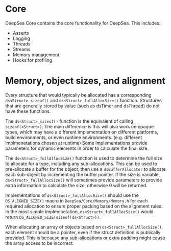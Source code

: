 # Core

DeepSea Core contains the core functionality for DeepSea. This includes:

* Asserts
* Logging
* Threads
* Streams
* Memory management
* Hooks for profiling

# Memory, object sizes, and alignment

Every structure that would typically be allocated has a corresponding `ds<Struct>_sizeof()` and `ds<Struct>_fullAllocSize()` function. Structures that are generally stored by value (such as dsTimer and dsThread) do not have these functions.

The `ds<Struct>_sizeof()` function is the equivalent of calling `sizeof(<Struct>)`. The main difference is this will also work on opaque types, which may have a different implementation on different platforms, build environments, or even runtime environments. (e.g. different implmenetations chosen at runtime) Some implementations provide parameters for dynamic elements in order to calculate the final size.

The `ds<Struct>_fullAllocSize()` function is used to determine the full size to allocate for a type, including any sub-allocations. This can be used to pre-allocate a buffer for the object, then use a `dsBufferAllocator` to allocate each sub-object by incrementing the buffer pointer. If the size is variable, `ds<Struct>_fullAllocSize()` will sometimes provide parameters to provide extra information to calculate the size, otherwise 0 will be returned.

Implementations of `ds<Struct>_fullAllocSize()` should use the `DS_ALIGNED_SIZE()` macro in `DeepSea/Core/Memory/Memory.h` for each required allocation to ensure proper packing based on the alignment rules. In the most simple implmenetation, `ds<Struct>_fullAllocSize()` would return `DS_ALIGNED_SIZE(sizeof(ds<Struct>))`.

When allocating an array of objects based on `ds<Struct>_fullAllocSize()`, each element should be a pointer, even if the struct definition is publically provided. This is because any sub-allocations or extra padding might cause the array access to be incorrect.
